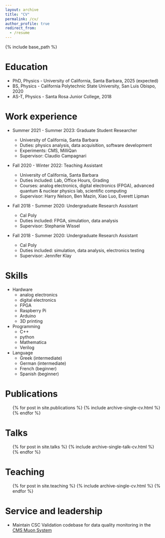 ```yaml
---
layout: archive
title: "CV"
permalink: /cv/
author_profile: true
redirect_from:
  - /resume
---
```


{% include base_path %}

Education
======
* PhD, Physics - University of California, Santa Barbara, 2025 (expected)  
* BS, Physics - California Polytechnic State University, San Luis Obispo, 2020    
* AS-T, Physics - Santa Rosa Junior College, 2018  

Work experience
======
* Summer 2021 - Summer 2023: Graduate Student Researcher
  * University of California, Santa Barbara
  * Duties: physics analysis, data acquisition, software development
  * Experiments: CMS, MilliQan
  * Supervisor: Claudio Campagnari  

* Fall 2020 - Winter 2022: Teaching Assistant
  * University of California, Santa Barbara
  * Duties included: Lab, Office Hours, Grading
  * Courses: analog electronics, digital electronics (FPGA), advanced quantum & nuclear physics lab, scientific computing
  * Supervisor: Harry Nelson, Ben Mazin, Xiao Luo, Everett Lipman  
  
* Fall 2018 - Summer 2020: Undergraduate Research Assistant
  * Cal Poly
  * Duties included: FPGA, simulation, data analysis
  * Supervisor: Stephanie Wissel  

* Fall 2018 - Summer 2020: Undergraduate Research Assistant
  * Cal Poly
  * Duties included: simulation, data analysis, electronics testing 
  * Supervisor: Jennifer Klay  

Skills
======
* Hardware
  * analog electronics
  * digital electronics
  * FPGA
  * Raspberry Pi
  * Arduino
  * 3D printing  
* Programming
  * C++
  * python
  * Mathematica
  * Verilog  
* Language
  * Greek (intermediate)
  * German (intermediate)
  * French (beginner)
  * Spanish (beginner)

Publications
======
  <ul>{% for post in site.publications %}
    {% include archive-single-cv.html %}
  {% endfor %}</ul>
  
Talks
======
  <ul>{% for post in site.talks %}
    {% include archive-single-talk-cv.html %}
  {% endfor %}</ul>
  
Teaching
======
  <ul>{% for post in site.teaching %}
    {% include archive-single-cv.html %}
  {% endfor %}</ul>
  
Service and leadership
======
* Maintain CSC Validation codebase for data quality monitoring in the [CMS Muon System](https://cms.cern/detector/detecting-muons)
